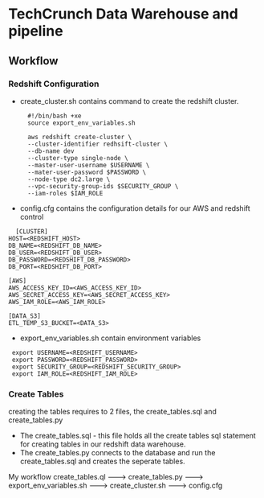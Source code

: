 # TechCrunch Data Warehouse and pipeline
## Workflow

### Redshift Configuration
- create_cluster.sh contains command to create the redshift cluster.
  ```
    #!/bin/bash +xe
    source export_env_variables.sh

    aws redshift create-cluster \
    --cluster-identifier redhsift-cluster \
    --db-name dev
    --cluster-type single-node \
    --master-user-username $USERNAME \
    --mater-user-password $PASSWORD \
    --node-type dc2.large \
    --vpc-security-group-ids $SECURITY_GROUP \
    --iam-roles $IAM_ROLE
  ```
 - config.cfg contains the configuration details for our AWS and redshift control
  ```
    [CLUSTER]
  HOST=<REDSHIFT_HOST>
  DB_NAME=<REDSHIFT_DB_NAME>
  DB_USER=<REDSHIFT_DB_USER>
  DB_PASSWORD=<REDSHIFT_DB_PASSWORD>
  DB_PORT=<REDSHIFT_DB_PORT>

  [AWS]
  AWS_ACCESS_KEY_ID=<AWS_ACCESS_KEY_ID>
  AWS_SECRET_ACCESS_KEY=<AWS_SECRET_ACCESS_KEY>
  AWS_IAM_ROLE=<AWS_IAM_ROLE>

  [DATA_S3]
  ETL_TEMP_S3_BUCKET=<DATA_S3>
 ```
 - export_env_variables.sh contain environment variables
 ```
  export USERNAME=<REDSHIFT_USERNAME>
  export PASSWORD=<REDSHIFT_PASSWORD>
  export SECURITY_GROUP=<REDSHIFT_SECURITY_GROUP>
  export IAM_ROLE=<REDSHIFT_IAM_ROLE>
 ```
 ### Create Tables
 creating the tables requires to 2 files, the create_tables.sql and create_tables.py
 - The create_tables.sql - this file holds all the create tables sql statement for creating tables in our redshift data warehouse.
 - The create_tables.py connects to the database and run the create_tables.sql and creates the seperate tables.
 
 
My workflow
create_tables.ql ---> create_tables.py ---> export_env_variables.sh ---> create_cluster.sh ---> config.cfg
